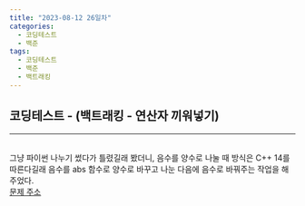 ```yaml
---
title: "2023-08-12 26일차"
categories:
  - 코딩테스트
  - 백준
tags:
  - 코딩테스트
  - 백준
  - 백트래킹
---
```

<h2>코딩테스트 - (백트래킹 - 연산자 끼워넣기)</h2>

---
<script src="https://gist.github.com/harimyong/50063a7cca205de6f396ba6bcf980d47.js"></script>
<br>그냥 파이썬 나누기 썼다가 틀렸길래 봤더니, 음수를 양수로 나눌 때 방식은 C++ 14를 따른다길래 음수를 abs 함수로 양수로 바꾸고 나눈 다음에 음수로 바꿔주는 작업을 해주었다.<br>
<a href="https://www.acmicpc.net/problem/14888">문제 주소<a>

